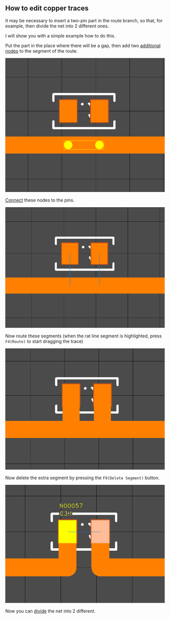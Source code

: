 ## How to edit copper traces

It may be necessary to insert a two-pin part in the route branch, so that, for example, then divide the net into 2 different ones.

I will show you with a simple example how to do this. 

Put the part in the place where there will be a gap, then add two [additional nodes](add_vertex.md) to the segment of the route. 

![How to edit copper traces](pictures/edit_tr9_1.png)

[Connect](edit_traces.md) these nodes to the pins. 

![How to edit copper traces](pictures/edit_tr9_2.png)

Now route these segments (when the rat line segment is highlighted, press `F4(Route)` to start dragging the trace)

![How to edit copper traces](pictures/edit_tr9_3.png)

Now delete the extra segment by pressing the `F9(Delete Segment)` button.

![How to edit copper traces](pictures/edit_tr9_4.png)

Now you can [divide](split_net.md) the net into 2 different.

